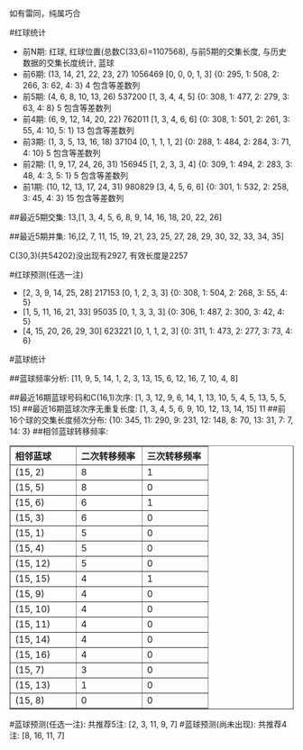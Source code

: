 <!-- 
.. title: 双色球2011008期(2011-01-18)数据分析报告
.. slug: slott-2011008-2011-01-18-report
.. date: 2011-01-19 08:00:00 UTC+08:00
.. tags: Lottery
.. link: 
.. description: 
.. type: text
-->

如有雷同，纯属巧合

<!-- TEASER_END-->

#红球统计

- 前N期: 红球, 红球位置(总数C(33,6)=1107568), 与前5期的交集长度, 与历史数据的交集长度统计, 蓝球
- 前6期: (13, 14, 21, 22, 23, 27) 1056469 [0, 0, 0, 1, 3] {0: 295, 1: 508, 2: 266, 3: 62, 4: 3} 4 包含等差数列
- 前5期: (4, 6, 8, 10, 13, 26) 537200 [1, 3, 4, 4, 5] {0: 308, 1: 477, 2: 279, 3: 63, 4: 8} 5 包含等差数列
- 前4期: (6, 9, 12, 14, 20, 22) 762011 [1, 3, 4, 6, 6] {0: 308, 1: 501, 2: 261, 3: 55, 4: 10, 5: 1} 13 包含等差数列
- 前3期: (1, 3, 5, 13, 16, 18) 37104 [0, 1, 1, 1, 2] {0: 288, 1: 484, 2: 284, 3: 71, 4: 10} 5 包含等差数列
- 前2期: (1, 9, 17, 24, 26, 31) 156945 [1, 2, 3, 3, 4] {0: 309, 1: 494, 2: 283, 3: 48, 4: 3, 5: 1} 5 包含等差数列
- 前1期: (10, 12, 13, 17, 24, 31) 980829 [3, 4, 5, 6, 6] {0: 301, 1: 532, 2: 258, 3: 45, 4: 3} 15 包含等差数列

##最近5期交集:
13,[1, 3, 4, 5, 6, 8, 9, 14, 16, 18, 20, 22, 26]

##最近5期并集:
16,[2, 7, 11, 15, 19, 21, 23, 25, 27, 28, 29, 30, 32, 33, 34, 35]

C(30,3)(共54202)没出现有2927, 
有效长度是2257

#红球预测(任选一注)

- [2, 3, 9, 14, 25, 28] 217153 [0, 1, 2, 3, 3] {0: 308, 1: 504, 2: 268, 3: 55, 4: 5}
- [1, 5, 11, 16, 21, 33] 95035 [0, 1, 3, 3, 3] {0: 306, 1: 487, 2: 300, 3: 42, 4: 5}
- [4, 15, 20, 26, 29, 30] 623221 [0, 1, 1, 2, 3] {0: 311, 1: 473, 2: 277, 3: 73, 4: 6}

#蓝球统计

##蓝球频率分析:
[11, 9, 5, 14, 1, 2, 3, 13, 15, 6, 12, 16, 7, 10, 4, 8]

##最近16期蓝球号码和C(16,1)次序:
[1, 3, 12, 9, 6, 14, 1, 13, 10, 5, 4, 5, 13, 5, 5, 15]
##最近16期蓝球次序无重复长度:
[1, 3, 4, 5, 6, 9, 10, 12, 13, 14, 15] 11
##前16个球的交集长度频次分布:
{10: 345, 11: 290, 9: 231, 12: 148, 8: 70, 13: 31, 7: 7, 14: 3}
##相邻蓝球转移频率:
<table border="1" class="table table-striped dataframe">
  <thead>
    <tr style="text-align: left;">
      <th style="min-width: 100px;">相邻蓝球</th>
      <th style="min-width: 100px;">二次转移频率</th>
      <th style="min-width: 100px;">三次转移频率</th>
    </tr>
  </thead>
  <tbody>
    <tr>
      <td>  (15, 2)</td>
      <td> 8</td>
      <td> 1</td>
    </tr>
    <tr>
      <td>  (15, 5)</td>
      <td> 8</td>
      <td> 0</td>
    </tr>
    <tr>
      <td>  (15, 6)</td>
      <td> 6</td>
      <td> 1</td>
    </tr>
    <tr>
      <td>  (15, 3)</td>
      <td> 6</td>
      <td> 0</td>
    </tr>
    <tr>
      <td>  (15, 1)</td>
      <td> 5</td>
      <td> 0</td>
    </tr>
    <tr>
      <td>  (15, 4)</td>
      <td> 5</td>
      <td> 0</td>
    </tr>
    <tr>
      <td> (15, 12)</td>
      <td> 5</td>
      <td> 0</td>
    </tr>
    <tr>
      <td> (15, 15)</td>
      <td> 4</td>
      <td> 1</td>
    </tr>
    <tr>
      <td>  (15, 9)</td>
      <td> 4</td>
      <td> 0</td>
    </tr>
    <tr>
      <td> (15, 10)</td>
      <td> 4</td>
      <td> 0</td>
    </tr>
    <tr>
      <td> (15, 11)</td>
      <td> 4</td>
      <td> 0</td>
    </tr>
    <tr>
      <td> (15, 14)</td>
      <td> 4</td>
      <td> 0</td>
    </tr>
    <tr>
      <td> (15, 16)</td>
      <td> 4</td>
      <td> 0</td>
    </tr>
    <tr>
      <td>  (15, 7)</td>
      <td> 3</td>
      <td> 0</td>
    </tr>
    <tr>
      <td> (15, 13)</td>
      <td> 1</td>
      <td> 0</td>
    </tr>
    <tr>
      <td>  (15, 8)</td>
      <td> 0</td>
      <td> 0</td>
    </tr>
  </tbody>
</table>
#蓝球预测(任选一注):
共推荐5注: [2, 3, 11, 9, 7]
#蓝球预测(尚未出现):
共推荐4注: [8, 16, 11, 7]

